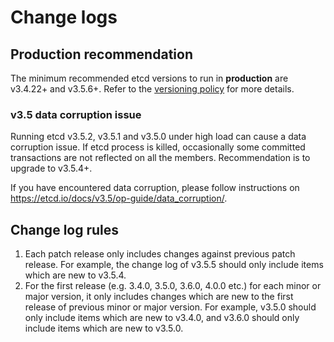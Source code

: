 # Change logs

## Production recommendation

The minimum recommended etcd versions to run in **production** are v3.4.22+ and v3.5.6+. Refer to the [versioning policy](https://etcd.io/docs/v3.5/op-guide/versioning/) for more details.

### v3.5 data corruption issue 

Running etcd v3.5.2, v3.5.1 and v3.5.0 under high load can cause a data corruption issue.
If etcd process is killed, occasionally some committed transactions are not reflected on all the members.
Recommendation is to upgrade to v3.5.4+.

If you have encountered data corruption, please follow instructions on https://etcd.io/docs/v3.5/op-guide/data_corruption/.

## Change log rules
1. Each patch release only includes changes against previous patch release.
For example, the change log of v3.5.5 should only include items which are new to v3.5.4.
2. For the first release (e.g. 3.4.0, 3.5.0, 3.6.0, 4.0.0 etc.) for each minor or major 
version, it only includes changes which are new to the first release of previous minor
or major version. For example, v3.5.0 should only include items which are new to v3.4.0,
and v3.6.0 should only include items which are new to v3.5.0.
